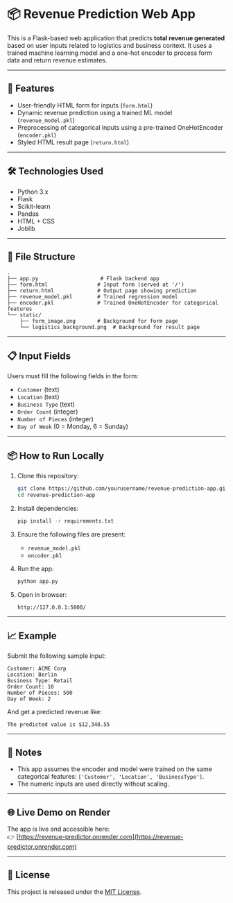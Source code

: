 # 📦 Revenue Prediction Web App

This is a Flask-based web application that predicts **total revenue generated** based on user inputs related to logistics and business context. It uses a trained machine learning model and a one-hot encoder to process form data and return revenue estimates.

---

## 🚀 Features

- User-friendly HTML form for inputs (`form.html`)
- Dynamic revenue prediction using a trained ML model (`revenue_model.pkl`)
- Preprocessing of categorical inputs using a pre-trained OneHotEncoder (`encoder.pkl`)
- Styled HTML result page (`return.html`)

---

## 🛠 Technologies Used

- Python 3.x
- Flask
- Scikit-learn
- Pandas
- HTML + CSS
- Joblib

---

## 📁 File Structure

```
.
├── app.py                    # Flask backend app
├── form.html                # Input form (served at '/')
├── return.html              # Output page showing prediction
├── revenue_model.pkl        # Trained regression model
├── encoder.pkl              # Trained OneHotEncoder for categorical features
└── static/
    ├── form_image.png       # Background for form page
    └── logistics_background.png  # Background for result page
```

---

## 📋 Input Fields

Users must fill the following fields in the form:

- `Customer` (text)
- `Location` (text)
- `Business Type` (text)
- `Order Count` (integer)
- `Number of Pieces` (integer)
- `Day of Week` (0 = Monday, 6 = Sunday)

---

## 📦 How to Run Locally

1. Clone this repository:
   ```bash
   git clone https://github.com/yourusername/revenue-prediction-app.git
   cd revenue-prediction-app
   ```

2. Install dependencies:
   ```bash
   pip install -r requirements.txt
   ```

3. Ensure the following files are present:
   - `revenue_model.pkl`
   - `encoder.pkl`

4. Run the app:
   ```bash
   python app.py
   ```

5. Open in browser:
   ```
   http://127.0.0.1:5000/
   ```

---

## 📈 Example

Submit the following sample input:
```
Customer: ACME Corp
Location: Berlin
Business Type: Retail
Order Count: 10
Number of Pieces: 500
Day of Week: 2
```

And get a predicted revenue like:
```
The predicted value is $12,348.55
```

---

## 🧠 Notes

- This app assumes the encoder and model were trained on the same categorical features: `['Customer', 'Location', 'BusinessType']`.
- The numeric inputs are used directly without scaling.

---

## 🌐 Live Demo on Render

The app is live and accessible here:  
👉 [https://revenue-predictor.onrender.com](https://revenue-predictor.onrender.com)

---

## 🔐 License

This project is released under the [MIT License](LICENSE).
